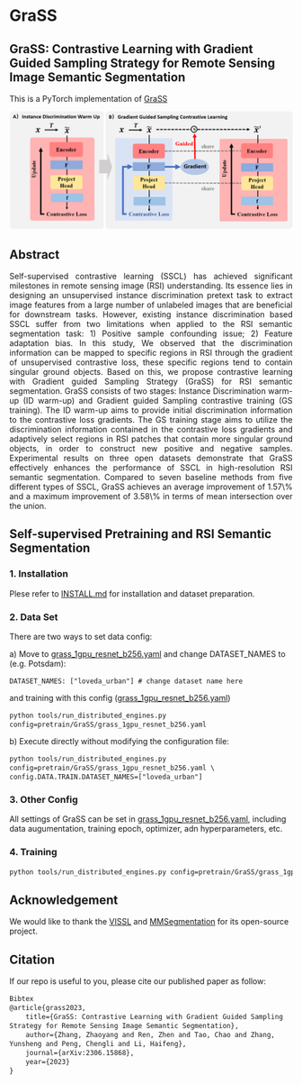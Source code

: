 # GraSS

## GraSS: Contrastive Learning with Gradient Guided Sampling Strategy for Remote Sensing Image Semantic Segmentation

This is a PyTorch implementation of [GraSS](https://arxiv.org/abs/2306.15868)

<img src="GraSS.png" width="900"/>

## Abstract

<p align="justify">
Self-supervised contrastive learning (SSCL) has achieved significant milestones in remote sensing image (RSI) understanding. Its essence lies in designing an unsupervised instance discrimination pretext task to extract image features from a large number of unlabeled images that are beneficial for downstream tasks. However, existing instance discrimination based SSCL suffer from two limitations when applied to the RSI semantic segmentation task: 1) Positive sample confounding issue; 2) Feature adaptation bias. In this study, We observed that the discrimination information can be mapped to specific regions in RSI through the gradient of unsupervised contrastive loss, these specific regions tend to contain singular ground objects. Based on this, we propose contrastive learning with Gradient guided Sampling Strategy (GraSS) for RSI semantic segmentation. GraSS consists of two stages: Instance Discrimination warm-up (ID warm-up) and Gradient guided Sampling contrastive training (GS training). The ID warm-up aims to provide initial discrimination information to the contrastive loss gradients. The GS training stage aims to utilize the discrimination information contained in the contrastive loss gradients and adaptively select regions in RSI patches that contain more singular ground objects, in order to construct new positive and negative samples. Experimental results on three open datasets demonstrate that GraSS effectively enhances the performance of SSCL in high-resolution RSI semantic segmentation. Compared to seven baseline methods from five different types of SSCL, GraSS achieves an average improvement of 1.57\% and a maximum improvement of 3.58\% in terms of mean intersection over the union.

## Self-supervised Pretraining and RSI Semantic Segmentation
### 1. Installation
Plese refer to [INSTALL.md](docs/INSTALL.md) for installation and dataset preparation.
 
### 2. Data Set

There are two ways to set data config:

a) Move to [grass_1gpu_resnet_b256.yaml](configs/config/pretrain/GraSS/grass_1gpu_resnet_b256.yaml) and change DATASET_NAMES to (e.g. Potsdam):
```
DATASET_NAMES: ["loveda_urban"] # change dataset name here
```
and training with this config ([grass_1gpu_resnet_b256.yaml](configs/config/pretrain/GraSS/grass_1gpu_resnet_b256.yaml))
```
python tools/run_distributed_engines.py config=pretrain/GraSS/grass_1gpu_resnet_b256.yaml
```
b) Execute directly without modifying the configuration file:
```
python tools/run_distributed_engines.py config=pretrain/GraSS/grass_1gpu_resnet_b256.yaml \
config.DATA.TRAIN.DATASET_NAMES=["loveda_urban"]
```

### 3. Other Config

All settings of GraSS can be set in [grass_1gpu_resnet_b256.yaml](configs/config/pretrain/GraSS/grass_1gpu_resnet_b256.yaml), including data augumentation, training epoch, optimizer, adn hyperparameters, etc.


### 4. Training 

```bash
python tools/run_distributed_engines.py config=pretrain/GraSS/grass_1gpu_resnet_b256.yaml
```



## Acknowledgement

We would like to thank the [VISSL](https://github.com/facebookresearch/vissl) and [MMSegmentation](https://github.com/open-mmlab/mmsegmentation) for its open-source project.

## Citation

If our repo is useful to you, please cite our published paper as follow:
```
Bibtex
@article{grass2023,
    title={GraSS: Contrastive Learning with Gradient Guided Sampling Strategy for Remote Sensing Image Semantic Segmentation},
    author={Zhang, Zhaoyang and Ren, Zhen and Tao, Chao and Zhang, Yunsheng and Peng, Chengli and Li, Haifeng},
    journal={arXiv:2306.15868}, 
    year={2023}
}
```